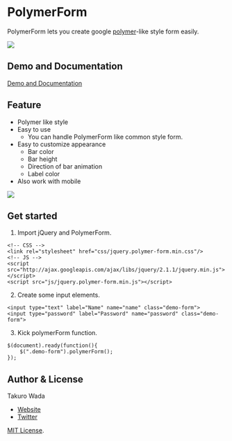 # PolymerForm
PolymerForm lets you create google [polymer](https://www.polymer-project.org/0.5/components/paper-input/demo.html)-like style form easily.


![](http://takuro.ws/gh/polymer-form.gif)

## Demo and Documentation
[Demo and Documentation](http://taxpon.github.io/PolymerForm)

## Feature
- Polymer like style
- Easy to use
    - You can handle PolymerForm like common style form.
- Easy to customize appearance
    - Bar color
    - Bar height
    - Direction of bar animation
    - Label color
- Also work with mobile

![](http://takuro.ws/gh/polymer-form2.gif)

## Get started

1. Import jQuery and PolymerForm.
```
<!-- CSS -->
<link rel="stylesheet" href="css/jquery.polymer-form.min.css"/>
<!-- JS -->
<script src="http://ajax.googleapis.com/ajax/libs/jquery/2.1.1/jquery.min.js"></script>
<script src="js/jquery.polymer-form.min.js"></script>
```
2. Create some input elements.
```
<input type="text" label="Name" name="name" class="demo-form">
<input type="password" label="Password" name="password" class="demo-form">
```
3. Kick polymerForm function.
```
$(document).ready(function(){
    $(".demo-form").polymerForm();
});
```

## Author & License

Takuro Wada

- [Website](http://takuro.ws/about)
- [Twitter](http://twitter.com/taxpon)

[MIT License](http://takuro.mit-license.org/).
